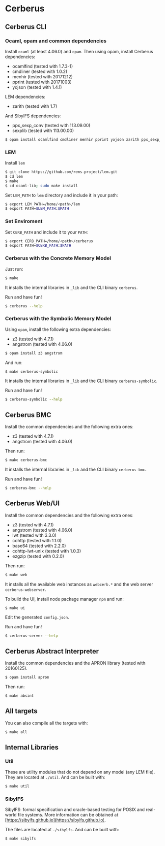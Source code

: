 Cerberus
=====

Cerberus CLI
---

### Ocaml, opam and common dependencies

Install `ocaml` (at least 4.06.0) and `opam`.
Then using opam, install Cerberus dependencies:

* ocamlfind (tested with 1.7.3-1)
* cmdliner  (tested with 1.0.2)
* menhir    (tested with 20171212)
* pprint    (tested with 20171003)
* yojson    (tested with 1.4.1)

LEM dependencies:
* zarith    (tested with 1.7)

And SibylFS dependencies:
* ppx_sexp_conv (tested with 113.09.00)
* sexplib       (tested with 113.00.00)

```bash
$ opam install ocamlfind cmdliner menhir pprint yojson zarith ppx_sexp_conv sexplib
```

### LEM

Install `lem`

```bash
$ git clone https://github.com/rems-project/lem.git
$ cd lem
$ make
$ cd ocaml-lib; sudo make install
```

Set `LEM_PATH` to `lem` directory and include it in your path:

```bash
$ export LEM_PATH=/home/<path>/lem
$ export PATH=$LEM_PATH:$PATH

```

### Set Enviroment

Set `CERB_PATH` and include it to your `PATH`:

```bash
$ export CERB_PATH=/home/<path>/cerberus
$ export PATH=$CERB_PATH:$PATH
```

### Cerberus with the Concrete Memory Model

Just run:

```bash
$ make
```

It installs the internal libraries in `_lib` and the CLI binary `cerberus`.

Run and have fun!

```bash
$ cerberus --help
```

### Cerberus with the Symbolic Memory Model

Using `opam`, install the following extra dependencies:

* z3        (tested with 4.7.1)
* angstrom  (tested with 4.06.0)

```bash
$ opam install z3 angstrom
```

And run:

```bash
$ make cerberus-symbolic
```

It installs the internal libraries in `_lib` and the CLI binary `cerberus-symbolic`.

Run and have fun!

```bash
$ cerberus-symbolic --help
```

Cerberus BMC
---

Install the common dependencies and the following extra ones:

* z3        (tested with 4.7.1)
* angstrom  (tested with 4.06.0)

Then run:

```bash
$ make cerberus-bmc
```

It installs the internal libraries in `_lib` and the CLI binary `cerberus-bmc`.

Run and have fun!

```bash
$ cerberus-bmc --help
```

Cerberus Web/UI
---

Install the common dependencies and the following extra ones:

* z3        (tested with 4.7.1)
* angstrom  (tested with 4.06.0)
* lwt       (tested with 3.3.0)
* cohttp    (tested with 1.1.0)
* base64    (tested with 2.2.0)
* cohttp-lwt-unix (tested with 1.0.3)
* ezgzip    (tested with 0.2.0)

Then run:

```bash
$ make web
```

It installs all the available web instances as `webcerb.*` and the web server `cerberus-webserver`.

To build the UI, install node package manager `npm` and run:

```bash
$ make ui
```

Edit the generated `config.json`.

Run and have fun!

```bash
$ cerberus-server --help
```

Cerberus Abstract Interpreter
---

Install the common dependencies and the APRON library (tested with 20160125).

```bash
$ opam install apron
```

Then run:

```bash
$ make absint
```

All targets
---

You can also compile all the targets with:

```bash
$ make all
```

Internal Libraries
----

### Util

These are utility modules that do not depend on any model (any LEM file). They
are located at `./util`. And can be built with:

```bash
$ make util
```

### SibylFS

SibylFS: formal specification and oracle-based testing for POSIX and real-world
file systems. More information can be obtained at
[https://sibylfs.github.io](https://sibylfs.github.io).

The files are located at `./sibylfs`. And can be built with:

```bash
$ make sibylfs
```
